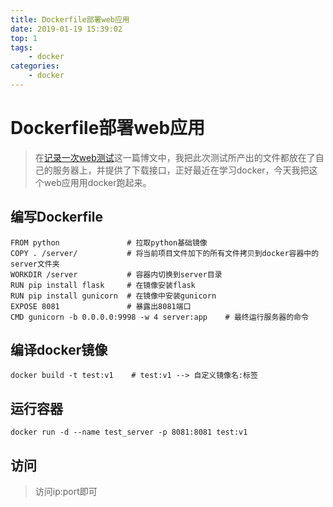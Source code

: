 ```yaml
---
title: Dockerfile部署web应用
date: 2019-01-19 15:39:02
top: 1
tags: 
	- docker
categories: 
	- docker
---
```

# Dockerfile部署web应用
> 在[记录一次web测试](https://easythink.top/2019/01/14/%E8%AE%B0%E5%BD%95%E4%B8%80%E6%AC%A1web%E6%B5%8B%E8%AF%95/#more)这一篇博文中，我把此次测试所产出的文件都放在了自己的服务器上，并提供了下载接口，正好最近在学习docker，今天我把这个web应用用docker跑起来。

## 编写Dockerfile
```
FROM python               # 拉取python基础镜像
COPY . /server/           # 将当前项目文件加下的所有文件拷贝到docker容器中的server文件夹
WORKDIR /server           # 容器内切换到server目录
RUN pip install flask	  # 在镜像安装flask
RUN pip install gunicorn  # 在镜像中安装gunicorn
EXPOSE 8081               # 暴露出8081端口
CMD gunicorn -b 0.0.0.0:9998 -w 4 server:app    # 最终运行服务器的命令
```

## 编译docker镜像
```
docker build -t test:v1    # test:v1 --> 自定义镜像名:标签
```

## 运行容器
```
docker run -d --name test_server -p 8081:8081 test:v1
```

## 访问
> 访问ip:port即可